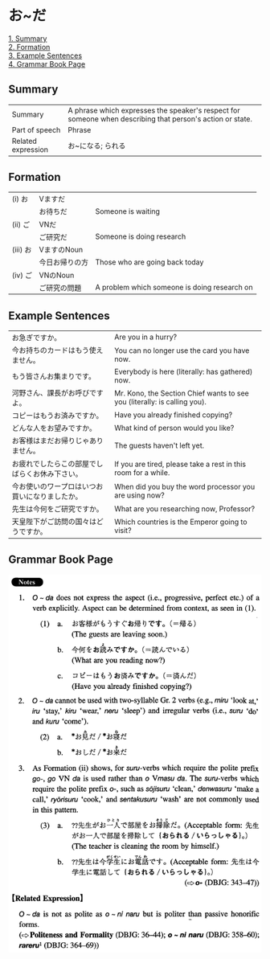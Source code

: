 # お~だ

[1. Summary](#summary)<br>
[2. Formation](#formation)<br>
[3. Example Sentences](#example-sentences)<br>
[4. Grammar Book Page](#grammar-book-page)<br>


## Summary

<table><tr>   <td>Summary</td>   <td>A phrase which expresses the speaker's respect for someone when describing that person's action or state.</td></tr><tr>   <td>Part of speech</td>   <td>Phrase</td></tr><tr>   <td>Related expression</td>   <td>お~になる; られる</td></tr></table>

## Formation

<table class="table"><tbody><tr class="tr head"><td class="td"><span class="numbers">(i)</span> <span class="concept">お</span></td><td class="td"><span>Vます</span><span class="concept">だ</span></td><td class="td"></td></tr><tr class="tr"><td class="td"><span class="concept"></span></td><td class="td"><span class="concept">お</span><span>待ち</span><span class="concept">だ</span></td><td class="td"><span>Someone is waiting</span></td></tr><tr class="tr head"><td class="td"><span class="numbers">(ii)</span> <span class="concept">ご</span></td><td class="td"><span>VN</span><span class="concept">だ</span></td><td class="td"></td></tr><tr class="tr"><td class="td"><span class="concept"></span></td><td class="td"><span class="concept">ご</span><span>研究</span><span class="concept">だ</span></td><td class="td"><span>Someone is doing research</span></td></tr><tr class="tr head"><td class="td"><span class="numbers">(iii)</span> <span class="concept">お</span></td><td class="td"><span>VますのNoun</span><span class="concept"></span></td><td class="td"></td></tr><tr class="tr"><td class="td"><span class="concept"></span></td><td class="td"><span>今日</span><span class="concept">お</span><span>帰りの方</span></td><td class="td"><span>Those who are going back today</span></td></tr><tr class="tr head"><td class="td"><span class="numbers">(iv)</span> <span class="concept">ご</span></td><td class="td"><span>VNのNoun</span><span class="concept"></span></td><td class="td"></td></tr><tr class="tr"><td class="td"><span class="concept"></span></td><td class="td"><span class="concept">ご</span><span>研究の問題</span></td><td class="td"><span>A problem which someone is doing research on</span></td></tr></tbody></table>

## Example Sentences

<table><tr>   <td>お急ぎですか。</td>   <td>Are you in a hurry?</td></tr><tr>   <td>今お持ちのカードはもう使えません。</td>   <td>You can no longer use the card you have now.</td></tr><tr>   <td>もう皆さんお集まりです。</td>   <td>Everybody is here (literally: has gathered) now.</td></tr><tr>   <td>河野さん、課長がお呼びですよ。</td>   <td>Mr. Kono, the Section Chief wants to see you (literally: is calling you).</td></tr><tr>   <td>コピーはもうお済みですか。</td>   <td>Have you already finished copying?</td></tr><tr>   <td>どんな人をお望みですか。</td>   <td>What kind of person would you like?</td></tr><tr>   <td>お客様はまだお帰りじゃありません。</td>   <td>The guests haven't left yet.</td></tr><tr>   <td>お疲れでしたらこの部屋でしばらくお休み下さい。</td>   <td>If you are tired, please take a rest in this room for a while.</td></tr><tr>   <td>今お使いのワープロはいつお買いになりましたか。</td>   <td>When did you buy the word processor you are using now?</td></tr><tr>   <td>先生は今何をご研究ですか。</td>   <td>What are you researching now, Professor?</td></tr><tr>   <td>天皇陛下がご訪問の国々はどうですか。</td>   <td>Which countries is the Emperor going to visit?</td></tr></table>

## Grammar Book Page

![](../img/Intermediateの～だ.png)

